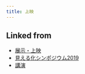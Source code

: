 ```yaml
---
title: 上映
---
```



## Linked from

* [展示・上映](/展示・上映)
* [見える化シンポジウム2019](/見える化シンポジウム2019)
* [講演](/講演)


